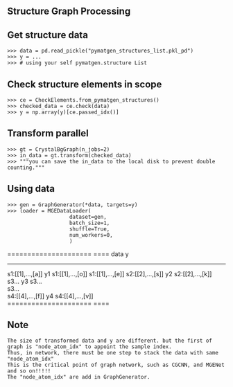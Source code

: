 Structure Graph Processing
--------------------------

Get structure data
------------------
    >>> data = pd.read_pickle("pymatgen_structures_list.pkl_pd")
    >>> y = ...
    >>> # using your self pymatgen.structure List

Check structure elements in scope
---------------------------------
    >>> ce = CheckElements.from_pymatgen_structures()
    >>> checked_data = ce.check(data)
    >>> y = np.array(y)[ce.passed_idx()]

Transform parallel
------------------
    >>> gt = CrystalBgGraph(n_jobs=2)
    >>> in_data = gt.transform(checked_data)
    >>> """you can save the in_data to the local disk to prevent double counting."""

Using data
----------

    >>> gen = GraphGenerator(*data, targets=y)
    >>> loader = MGEDataLoader(
                        dataset=gen,  
                        batch_size=1,  
                        shuffle=True,  
                        num_workers=0,  
                        )

=====================  ====
 data                  y
---------------------  ----
 s1:[[1],...,[a]]      y1
 s1:[[1],...,[o]]
 s1:[[1],...,[e]]
 s2:[[2],...,[s]]      y2
 s2:[[2],...,[k]]         
 s3...                 y3
 s3...        
 s3...       
 s4:[[4],...,[f]]      y4
 s4:[[4],...,[v]]         
=====================  ====

Note
----
    The size of transformed data and y are different. but the first of graph is "node_atom_idx" to appoint the sample index.
    Thus, in network, there must be one step to stack the data with same "node_atom_idx"
    This is the critical point of graph network, such as CGCNN, and MGENet and so on!!!!!
    The "node_atom_idx" are add in GraphGenerator.